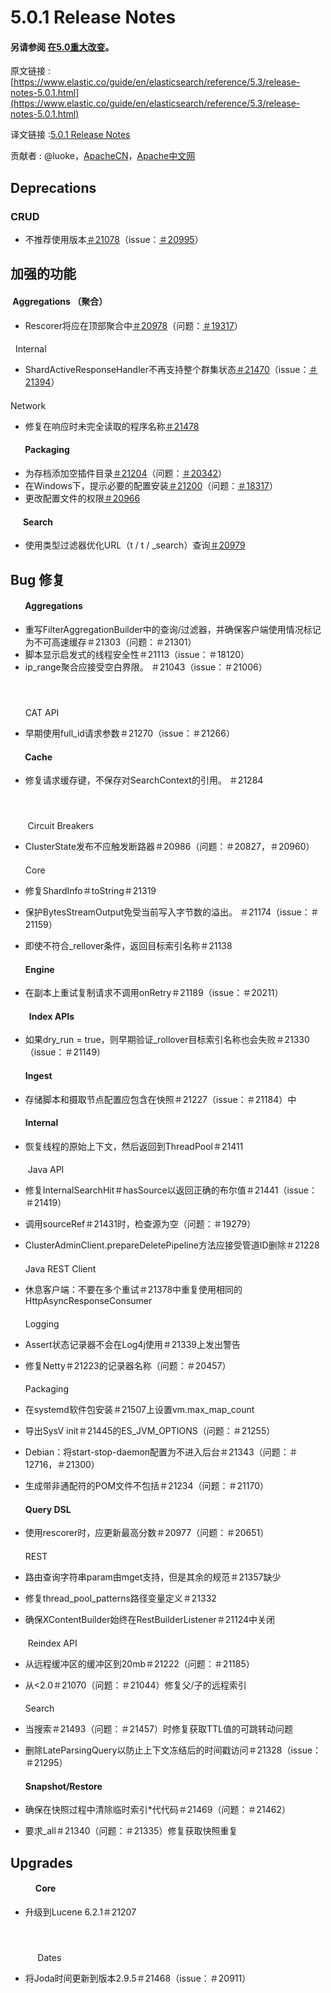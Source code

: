 # 5.0.1 Release Notes

#### 另请参阅 [在5.0重大改变](http://www.apache.wiki/pages/viewpage.action?pageId=4260618)。

原文链接 : [https://www.elastic.co/guide/en/elasticsearch/reference/5.3/release-notes-5.0.1.html](https://www.elastic.co/guide/en/elasticsearch/reference/5.3/release-notes-5.0.1.html)

译文链接 :[5.0.1 Release Notes](/display/Elasticsearch/5.0.1+Release+Notes)

贡献者 : @luoke，[ApacheCN](/display/~apachecn)，[Apache中文网](/display/~apachechina)

## Deprecations

### CRUD

*   不推荐使用版本[＃21078](https://github.com/elastic/elasticsearch/pull/21078)（issue：[＃20995](https://github.com/elastic/elasticsearch/pull/20995)）

## **加强的功能**

####  Aggregations （聚合）

*   Rescorer将应在顶部聚合中[＃20978](https://github.com/elastic/elasticsearch/pull/20978)（问题：[＃19317](https://github.com/elastic/elasticsearch/issues/19317)）

#### 
  Internal

*   ShardActiveResponseHandler不再支持整个群集状态[＃21470](https://github.com/elastic/elasticsearch/pull/21470)（issue：[＃21394](https://github.com/elastic/elasticsearch/issues/21394)）

#### 
Network

*   修复在响应时未完全读取的程序名称[＃21478](https://github.com/elastic/elasticsearch/pull/21478)

####        Packaging

*   为存档添加空插件目录[＃21204](https://github.com/elastic/elasticsearch/pull/21204)（问题：[＃20342](https://github.com/elastic/elasticsearch/issues/20342)）
*   在Windows下，提示必要的配置安装[＃21200](https://github.com/elastic/elasticsearch/pull/21200)（问题：[＃18317](https://github.com/elastic/elasticsearch/issues/18317)）
*   更改配置文件的权限[＃20966](https://github.com/elastic/elasticsearch/pull/20966)

####       Search

*   使用类型过滤器优化URL（t / t / _search）查询[＃20979](https://github.com/elastic/elasticsearch/pull/20979)

## Bug **修复**

####        Aggregations

*   重写FilterAggregationBuilder中的查询/过滤器，并确保客户端使用情况标记为不可高速缓存＃21303（问题：＃21301）
*   脚本显示启发式的线程安全性＃21113（issue：＃18120）
*   ip_range聚合应接受空白界限。 ＃21043（issue：＃21006）

####  
      CAT API

*   早期使用full_id请求参数＃21270（issue：＃21266）

####        Cache

*   修复请求缓存键，不保存对SearchContext的引用。 ＃21284

####  
       Circuit Breakers

*   ClusterState发布不应触发断路器＃20986（问题：＃20827，＃20960）

    #### 
    Core

*   修复ShardInfo＃toString＃21319
*   保护BytesStreamOutput免受当前写入字节数的溢出。 ＃21174（issue：＃21159）
*   即使不符合_rellover条件，返回目标索引名称＃21138

    #### Engine

*   在副本上重试复制请求不调用onRetry＃21189（issue：＃20211）

####          Index APIs

*   如果dry_run = true，则早期验证_rollover目标索引名称也会失败＃21330（issue：＃21149）

    #### Ingest

*   存储脚本和摄取节点配置应包含在快照＃21227（issue：＃21184）中

    #### Internal

*   恢复线程的原始上下文，然后返回到ThreadPool＃21411

    #### 
     Java API

*   修复InternalSearchHit＃hasSource以返回正确的布尔值＃21441（issue：＃21419）
*   调用sourceRef＃21431时，检查源为空（问题：＃19279）
*   ClusterAdminClient.prepareDeletePipeline方法应接受管道ID删除＃21228

    #### 
    Java REST Client

*   休息客户端：不要在多个重试＃21378中重复使用相同的HttpAsyncResponseConsumer

    #### 
    Logging

*   Assert状态记录器不会在Log4j使用＃21339上发出警告
*   修复Netty＃21223的记录器名称（问题：＃20457）

    #### 
    Packaging

*   在systemd软件包安装＃21507上设置vm.max_map_count
*   导出SysV init＃21445的ES_JVM_OPTIONS（问题：＃21255）
*   Debian：将start-stop-daemon配置为不进入后台＃21343（问题：＃12716，＃21300）
*   生成带非通配符的POM文件不包括＃21234（问题：＃21170）

    #### Query DSL

*   使用rescorer时，应更新最高分数＃20977（问题：＃20651）

    #### 
    REST

*   路由查询字符串param由mget支持，但是其余的规范＃21357缺少
*   修复thread_pool_patterns路径变量定义＃21332
*   确保XContentBuilder始终在RestBuilderListener＃21124中关闭

    #### 
     Reindex API

*   从远程缓冲区的缓冲区到20mb＃21222（问题：＃21185）
*   从&lt;2.0＃21070（问题：＃21044）修复父/子的远程索引

    #### 
    Search

*   当搜索＃21493（问题：＃21457）时修复获取TTL值的可跳转动问题
*   删除LateParsingQuery以防止上下文冻结后的时间戳访问＃21328（issue：＃21295）

    #### Snapshot/Restore

*   确保在快照过程中清除临时索引*代代码＃21469（问题：＃21462）
*   要求_all＃21340（问题：＃21335）修复获取快照重复

## Upgrades

####             Core

*   升级到Lucene 6.2.1＃21207

####  
           Dates

*   将Joda时间更新到版本2.9.5＃21468（issue：＃20911）